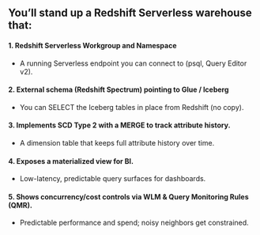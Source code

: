 ## You’ll stand up a Redshift Serverless warehouse that: 

#### 1. Redshift Serverless Workgroup and Namespace 
- A running Serverless endpoint you can connect to (psql, Query Editor v2). 

#### 2. External schema (Redshift Spectrum) pointing to Glue / Iceberg 
- You can SELECT the Iceberg tables in place from Redshift (no copy). 

#### 3. Implements SCD Type 2 with a MERGE to track attribute history. 
- A dimension table that keeps full attribute history over time. 

#### 4. Exposes a materialized view for BI. 
- Low-latency, predictable query surfaces for dashboards. 

#### 5. Shows concurrency/cost controls via WLM & Query Monitoring Rules (QMR). 
- Predictable performance and spend; noisy neighbors get constrained.
